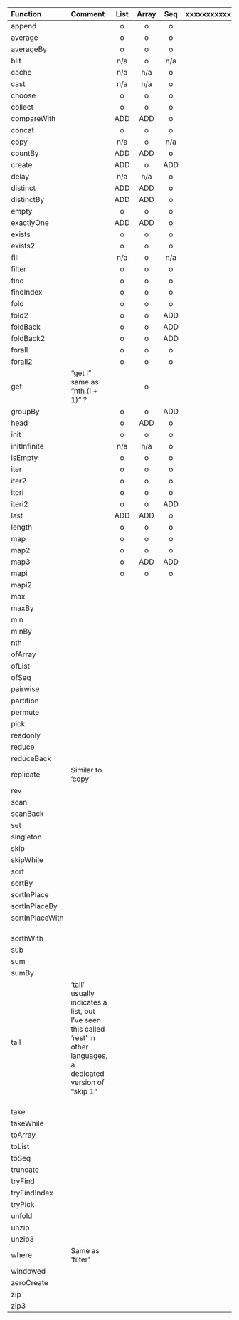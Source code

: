 
| Function   | Comment   | List      | Array     | Seq      |   xxxxxxxxxxxxxxxxxxx       |    xxxxxxxxxxxxxxx      |
|:-----------|:----------|:---------:|:---------:|:--------:|:--------:|:--------:|
| append	 	 |           |     o     |    o      |    o     |          |          |
| average	 	 |           |      o    |        o  |      o   |          |          |
| averageBy	 |           |    o      |      o    |    o     |          |          |
| blit	 	 	 |           |     n/a   |   o       |   n/a    |          |          |
| cache	 	 	 |           |    n/a    |    n/a    |   o      |          |          |
| cast	 	 	 |           |   n/a     |   n/a     |   o      |          |          |
| choose	 	 |           |   o       |     o     |   o      |          |          |
| collect	 	 |           |  o        |      o    |      o   |          |          |
| compareWith|           |  ADD      |     ADD   |     o    |          |          |
| concat	 	 |           |     o     |       o   |     o    |          |          |
| copy	 	 	 |           |   n/a     |     o     |     n/a  |          |          |
| countBy	 	 |           |  ADD      |     ADD   |      o   |          |          |
| create	 	 |           |   ADD     |      o    |    ADD   |          |          |
| delay	 	 	 |           |    n/a    |    n/a    |    o     |          |          |
| distinct	 |           |   ADD     |     ADD   |     o    |          |          |
| distinctBy |           |    ADD    |    ADD    |    o     |          |          |
| empty	 	 	 |           |    o      |    o      |      o   |          |          |
| exactlyOne |           |    ADD    |    ADD    |        o |          |          |
| exists	 	 |           |     o     |       o   |     o    |          |          |
| exists2	 	 |           |    o      |        o  |      o   |          |          |
| fill	 	 	 |           |   n/a     |     o     |     n/a  |          |          |
| filter	 	 |           |   o       |     o     |     o    |          |          |
| find	 	 	 |           |   o       |     o     |     o    |          |          |
| findIndex	 |           |  o        |      o    |      o   |          |          |
| fold	 	 	 |           |     o     |     o     |     o    |          |          |
| fold2	 	 	 |           |   o       |    o      |     ADD  |          |          |
| foldBack	 |           |   o       |    o      |   ADD    |          |          |
| foldBack2	 |           |   o       |   o       |    ADD   |          |          |
| forall	 	 |           |   o       |  o        |     o    |          |          |
| forall2	 	 |           |  o        |   o       |      o   |          |          |
| get	       | “get i” same as “nth (i + 1)” ?	 	 	 |           |     o      |           |          |          |
| groupBy	 	 |           |    o      |       o   |    ADD   |          |          |
| head	 	 	 |           |   o       |    ADD    |   o      |          |          |
| init	 	 	 |           |   o       |    o      |     o    |          |          |
| initInfinite |         |    n/a    |   n/a     |    o     |          |          |
| isEmpty	 	 |           |    o      |     o     |      o   |          |          |
| iter	 	 	 |           |   o       |      o    |     o    |          |          |
| iter2	 	 	 |           |    o      |       o   |    o     |          |          |
| iteri	 	 	 |           |    o      |       o   |    o     |          |          |
| iteri2	 	 |           |   o       |      o    |   ADD    |          |          |
| last	 	 	 |           |   ADD     |    ADD    |     o    |          |          |
| length	 	 |           |   o       |    o      |     o    |          |          |
| map	 	 	   |           |    o      |     o     |      o   |          |          |
| map2	 	 	 |           |   o       |    o      |     o    |          |          |
| map3	 	 	 |           |   o       |    ADD    |   ADD    |          |          |
| mapi	 	 	 |           |   o       |    o      |     o    |          |          |
| mapi2	 	 	 |           |           |           |          |          |          |
| max	 	 	   |           |           |           |          |          |          |
| maxBy	 	   |           |           |           |          |          |          |
| min	 	 	   |           |           |           |          |          |          |
| minBy	 	 	 |           |           |           |          |          |          |
| nth	 	 	   |           |           |           |          |          |          |
| ofArray	 	 |           |           |           |          |          |          |
| ofList	 	 |           |           |           |          |          |          |
| ofSeq	 	 	 |           |           |           |          |          |          |
| pairwise	 |           |           |           |          |          |          |
| partition	 |           |           |           |          |          |          |
| permute	 	 |           |           |           |          |          |          |
| pick	 	 	 |           |           |           |          |          |          |
| readonly	 |           |           |           |          |          |          |
| reduce	 	 |           |           |           |          |          |          |
| reduceBack |           |           |           |          |          |          |
| replicate	 | Similar to ‘copy’  |           |           |           |          |          |
| rev	 	 	 	 |           |           |           |          |          |          |
| scan	 	 	 |           |           |           |          |          |          |
| scanBack	 |           |           |           |          |          |          |
| set	 	 	 	 |           |           |           |          |          |          |
| singleton	 |           |           |           |          |          |          |
| skip	 	 	 |           |           |           |          |          |          |
| skipWhile	 |           |           |           |          |          |          |
| sort	 	 	 |           |           |           |          |          |          |
| sortBy	 	 |           |           |           |          |          |          |
| sortInPlace      |           |           |           |          |          |          |
| sortInPlaceBy	   |           |           |           |          |          |          |
| sortInPlaceWith	 |           |           |           |          |          |          |
| sorthWith	 	 	 	 |           |           |           |          |          |          |
| sub	 	 	 	   |           |           |           |          |          |          |
| sum	 	 	 	   |           |           |           |          |          |          |
| sumBy	 	 	 	 |           |           |           |          |          |          |
| tail	       | ‘tail’ usually indicates a list, but I’ve seen this called ‘rest’ in other languages, a dedicated version of “skip 1”	 	 	  |           |           |           |          |  
| take	 	 	 	 |           |           |           |          |          |          |
| takeWhile	 	 |           |           |           |          |          |          |
| toArray	     |           |           |           |          |          |          |
| toList	     |           |           |           |          |          |          |	 	 	         
| toSeq	 	 	   |           |           |           |          |          |          |
| truncate	 	 |           |           |           |          |          |          |
| tryFind	 	 	 |           |           |           |          |          |          |
| tryFindIndex |           |           |           |          |          |          |
| tryPick	 	 	 |           |           |           |          |          |          |
| unfold	 	 	 |           |           |           |          |          |          |
| unzip	 	 	 	 |           |           |           |          |          |          |
| unzip3	 	 	 |           |           |           |          |          |          |
| where	       | Same as ‘filter’	|           |          |          |          |          |
| windowed	 	 |           |           |           |          |          |          |
| zeroCreate	 |           |           |           |          |          |          |
| zip	 	 	 	   |           |           |           |          |          |          |
| zip3	 	 	 	 |           |           |           |          |          |          |
